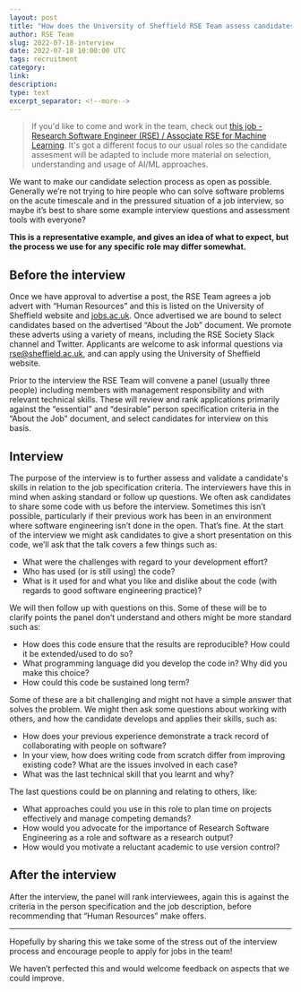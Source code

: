 ```yaml
---
layout: post
title: "How does the University of Sheffield RSE Team assess candidates for jobs?"
author: RSE Team
slug: 2022-07-18-interview
date: 2022-07-18 10:00:00 UTC
tags: recruitment
category:
link:
description:
type: text
excerpt_separator: <!--more-->
---
```


>If you'd like to come and work in the team, check out [this job - Research Software Engineer (RSE) / Associate RSE for Machine Learning](https://www.jobs.ac.uk/job/CRL803/research-software-engineer-rse-associate-rse-for-machine-learning). It's got a different focus to our usual roles so the candidate assesment will be adapted to include more material on selection, understanding and usage of AI/ML approaches.

We want to make our candidate selection process as open as possible. Generally we’re not trying to hire people who can solve software problems on the acute timescale and in the pressured situation of a job interview, so maybe it’s best to share some example interview questions and assessment tools with everyone?

**This is a representative example, and gives an idea of what to expect, but the process we use for any specific role may differ somewhat.**

<!--more-->

## Before the interview

Once we have approval to advertise a post, the RSE Team agrees a job advert with “Human Resources” and this is listed on the University of Sheffield website and [jobs.ac.uk](https://jobs.ac.uk). Once advertised we are bound to select candidates based on the advertised “About the Job” document. We promote these adverts using a variety of means, including the RSE Society Slack channel and Twitter. Applicants are welcome to ask informal questions via <rse@sheffield.ac.uk>, and can apply using the University of Sheffield website.

Prior to the interview the RSE Team will convene a panel (usually three people) including members with management responsibility and with relevant technical skills. These will review and rank applications primarily against the “essential” and “desirable” person specification criteria in the “About the Job” document, and select candidates for interview on this basis.

## Interview

The purpose of the interview is to further assess and validate a candidate's skills in relation to the job specification criteria. The interviewers have this in mind when asking standard or follow up questions. We often ask candidates to share some code with us before the interview. Sometimes this isn’t possible, particularly if their previous work has been in an environment where software engineering isn’t done in the open. That’s fine. At the start of the interview we might ask candidates to give a short presentation on this code, we’ll ask that the talk covers a few things such as:

- What were the challenges with regard to your development effort?
- Who has used (or is still using) the code?
- What is it used for and what you like and dislike about the code (with regards to good software engineering practice)?

We will then follow up with questions on this. Some of these will be to clarify points the panel don’t understand and others might be more standard such as:

- How does this code ensure that the results are reproducible? How could it be extended/used to do so?
- What programming language did you develop the code in? Why did you make this choice?
- How could this code be sustained long term?

Some of these are a bit challenging and might not have a simple answer that solves the problem. We might then ask some questions about working with others, and how the candidate develops and applies their skills, such as:

- How does your previous experience demonstrate a track record of collaborating with people on software?
- In your view, how does writing code from scratch differ from improving existing code? What are the issues involved in each case?
- What was the last technical skill that you learnt and why?

The last questions could be on planning and relating to others, like:

- What approaches could you use in this role to plan time on projects effectively and manage competing demands?
- How would you advocate for the importance of Research Software Engineering as a role and software as a research output?
- How would you motivate a reluctant academic to use version control?

## After the interview

After the interview, the panel will rank interviewees, again this is against the criteria in the person specification and the job description, before recommending that “Human Resources” make offers.

---

Hopefully by sharing this we take some of the stress out of the interview process and encourage people to apply for jobs in the team!

We haven’t perfected this and would welcome feedback on aspects that we could improve.

